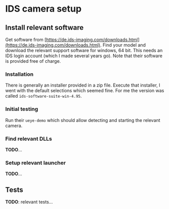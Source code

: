 # IDS camera setup

## Install relevant software

Get software from [https://de.ids-imaging.com/downloads.html](https://de.ids-imaging.com/downloads.html). Find your model and download the relevant support software for windows, 64 bit. This needs an IDS login account (which I made several years go). Note that their software is provided free of charge.

### Installation

There is generally an installer provided in a zip file. Execute that installer, I went with the default selections which seemed fine. For me the version was called `ids-software-suite-win-4.95`.

### Initial testing

Run their `ueye-demo` which should allow detecting and starting the relevant camera.

### Find relevant DLLs

**TODO**...

### Setup relevant launcher

**TODO**...

## Tests

**TODO**: relevant tests...



